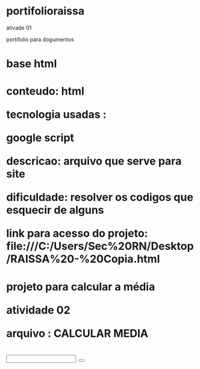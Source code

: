 # portifolioraissa
ativade 01 

 portifolio para dogumentos 
 <h1> base html

<h1>conteudo: html
  
  tecnologia usadas : 
  
  google script 
  
  descricao: arquivo que serve para site
 
  dificuldade: resolver os codigos que esquecir de alguns
 
 link para acesso do projeto: file:///C:/Users/Sec%20RN/Desktop/RAISSA%20-%20Copia.html



 
<h1> projeto para calcular a média 
 
 atividade 02
 
  arquivo : CALCULAR MEDIA
 
  <label>
   <input>
    <button>
      <script>
        <body>
  
   tecnologia utilizada :
       java script e
       google script
          
      erros encontrados está em "calcula média".
          
     dificuldade: foi para saber o resultado na exportação.
      
          descricao: Eu entendir atraves da aula dada que aprendemos como retornar a pagina , 
          alem disso o codigo dado para fazermos era pra nos saber calcular media .
          
          link para acesso do projeto :https://script.google.com/macros/s/AKfycbyM53cDdSDu49C7NIL0a8uGFiNzX25hkiViN-OWztX7SbwSrJii8TTcdVh9MSsm-DI/exec
          
  
